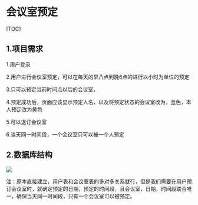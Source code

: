 # 会议室预定

[TOC]

## 1.项目需求

1.用户登录

2.用户进行会议室预定，可以在每天的早八点到晚6点的进行以小时为单位的预定

3.只可以预定当前时间点以后的会议室，

4.预定成功后，页面应该显示预定人名，以及将预定状态的会议室改为，蓝色，本人预定改为黄色

5.可以退订会议室

6.当天同一时间段，一个会议室只可以被一个人预定

## 2.数据库结构

![](https://ws2.sinaimg.cn/large/006tKfTcly1fmcwlmcedej30mw0fyjv4.jpg)

注：原本直接建立，用户表和会议室表的多对多关系就行，但是我们需要在用户预订会议室时，就确定预定的日期，预定的时间段，且会议室，日期，时间段联合唯一，确保当天同一时间段，只有一个会议室可以被预定。


